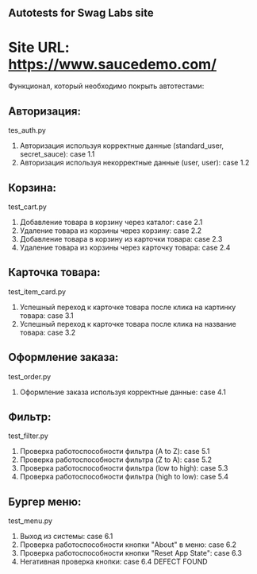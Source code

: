 ## Autotests for Swag Labs site  

# Site URL: https://www.saucedemo.com/  
Функционал, который необходимо покрыть автотестами:  
## Авторизация:  
tes_auth.py  
1. Авторизация используя корректные данные (standard_user, secret_sauce): case 1.1  
2. Авторизация используя некорректные данные (user, user): case 1.2 
  
## Корзина:
test_cart.py  
1. Добавление товара в корзину через каталог: case 2.1  
2. Удаление товара из корзины через корзину: case 2.2  
3. Добавление товара в корзину из карточки товара: case 2.3  
4. Удаление товара из корзины через карточку товара: case 2.4  
  
## Карточка товара:  
test_item_card.py  
1. Успешный переход к карточке товара после клика на картинку товара: case 3.1  
2. Успешный переход к карточке товара после клика на название товара: case 3.2  
  
## Оформление заказа:  
test_order.py  
1. Оформление заказа используя корректные данные: case 4.1  
  
## Фильтр:  
test_filter.py  
1. Проверка работоспособности фильтра (A to Z): case 5.1  
2. Проверка работоспособности фильтра (Z to A): case 5.2  
3. Проверка работоспособности фильтра (low to high): case 5.3  
4. Проверка работоспособности фильтра (high to low): case 5.4  
  
## Бургер меню:  
test_menu.py  
1. Выход из системы: case 6.1  
2. Проверка работоспособности кнопки "About" в меню: case 6.2  
3. Проверка работоспособности кнопки "Reset App State": case 6.3  
4. Негативная проверка кнопки: case 6.4 DEFECT FOUND  
